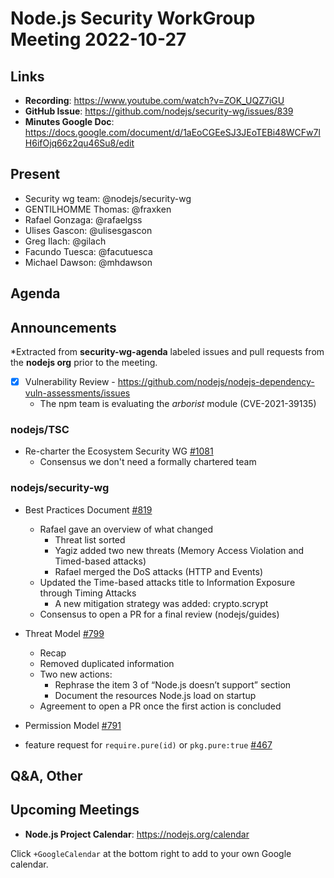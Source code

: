 # Node.js  Security WorkGroup Meeting 2022-10-27

## Links

* **Recording**:  https://www.youtube.com/watch?v=ZOK_UQZ7iGU
* **GitHub Issue**: https://github.com/nodejs/security-wg/issues/839
* **Minutes Google Doc**: https://docs.google.com/document/d/1aEoCGEeSJ3JEoTEBi48WCFw7lH6ifOjq66z2qu46Su8/edit

## Present

* Security wg team: @nodejs/security-wg
* GENTILHOMME Thomas: @fraxken
* Rafael Gonzaga: @rafaelgss
* Ulises Gascon: @ulisesgascon
* Greg Ilach: @gilach
* Facundo Tuesca: @facutuesca
* Michael Dawson: @mhdawson

## Agenda

## Announcements

*Extracted from **security-wg-agenda** labeled issues and pull requests from the **nodejs org** prior to the meeting.

* [X] Vulnerability Review - https://github.com/nodejs/nodejs-dependency-vuln-assessments/issues
  * The npm team is evaluating the _arborist_ module (CVE-2021-39135)

### nodejs/TSC

* Re-charter the Ecosystem Security WG [#1081](https://github.com/nodejs/TSC/issues/1081)
  * Consensus we don't need a formally chartered team

### nodejs/security-wg

* Best Practices Document [#819](https://github.com/nodejs/security-wg/issues/819)
  * Rafael gave an overview of what changed
    * Threat list sorted
    * Yagiz added two new threats (Memory Access Violation and Timed-based attacks)
    * Rafael merged the DoS attacks (HTTP and Events)
  * Updated the Time-based attacks title to Information Exposure through Timing Attacks
    * A new mitigation strategy was added: crypto.scrypt
  * Consensus to open a PR for a final review (nodejs/guides)

* Threat Model [#799](https://github.com/nodejs/security-wg/issues/799)
  * Recap
  * Removed duplicated information
  * Two new actions:
    * Rephrase the item 3 of “Node.js doesn’t support” section
    * Document the resources Node.js load on startup
  * Agreement to open a PR once the first action is concluded

* Permission Model [#791](https://github.com/nodejs/security-wg/issues/791)
* feature request for `require.pure(id)` or `pkg.pure:true` [#467](https://github.com/nodejs/security-wg/issues/467)

## Q&A, Other

## Upcoming Meetings

* **Node.js Project Calendar**: <https://nodejs.org/calendar>

Click `+GoogleCalendar` at the bottom right to add to your own Google calendar.

